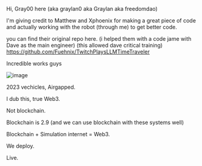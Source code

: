 Hi, Gray00 here (aka graylan0 aka Graylan aka freedomdao) 

I'm giving credit to Matthew and Xphoenix for making a great piece of code and actually working with the robot (through me) to get better code.


you can find their original repo here.
(i helped them with a code jame with Dave as the main engineer) (this allowed dave critical training)
https://github.com/Fuehnix/TwitchPlaysLLMTimeTraveler

Incredible works guys

![image](https://github.com/graylan0/multiverse_generator/assets/34530588/94c64499-17a8-475f-8c5d-1c2277380e07)


2023 vechicles, Airgapped.

I dub this, true Web3. 

Not blockchain.


Blockchain is 2.9 (and we can use blockchain with these systems well)

Blockchain + Simulation internet = Web3.


We deploy.

Live.
